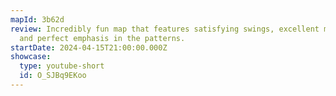 ```yaml
---
mapId: 3b62d
review: Incredibly fun map that features satisfying swings, excellent movement,
  and perfect emphasis in the patterns.
startDate: 2024-04-15T21:00:00.000Z
showcase:
  type: youtube-short
  id: O_SJBq9EKoo
---
```

